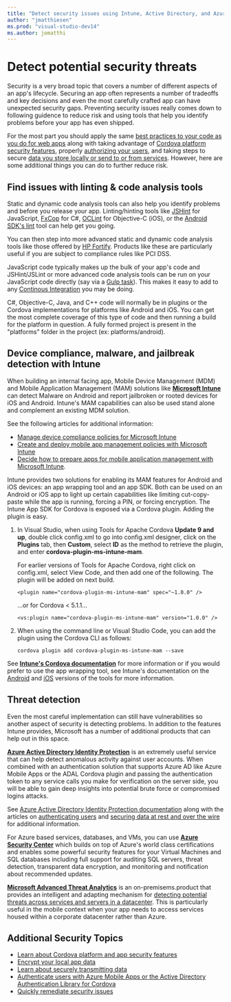 ```yaml
---
title: "Detect security issues using Intune, Active Directory, and Azure"
author: "jmatthiesen"
ms.prod: "visual-studio-dev14"
ms.author: jomatthi
---
```


# Detect potential security threats 
Security is a very broad topic that covers a number of different aspects of an app's lifecycle. Securing an app often represents a number of tradeoffs and key decisions and even the most carefully crafted app can have unexpected security gaps. Preventing security issues really comes down to following guidence to reduce risk and using tools that help you identify problems before your app has even shipped. 

For the most part you should apply the same [best practices to your code as you do for web apps](https://code.google.com/archive/p/browsersec/wikis/Main.wiki) along with taking advantage of [Cordova platform security features](best-practices.md), properly [authorizing your users](authentication.md), and taking steps to secure [data you store locally or send to or from services](data-encryption.md). However, here are some additional things you can do to further reduce risk.

## Find issues with linting & code analysis tools
Static and dynamic code analysis tools can also help you identify problems and before you release your app. Linting/hinting tools like [JSHint](http://jshint.com/) for JavaScript, [FxCop](https://msdn.microsoft.com/library/bb429476.aspx) for C#, [OCLint](http://oclint.org/) for Objective-C (iOS), or the [Android SDK's lint](http://developer.android.com/tools/debugging/improving-w-lint.html) tool can help get you going. 

You can then step into more advanced static and dynamic code analysis tools like those offered by [HP Fortify](http://www8.hp.com/us/en/software-solutions/application-security/). Products like these are particularly useful if you are subject to compliance rules like PCI DSS.

JavaScript code typically makes up the bulk of your app's code and JSHint/JSLint or more advanced code analysis tools can be run on your JavaScript code directly (say via a [Gulp task](https://www.npmjs.com/package/gulp-jshint)). This makes it easy to add to any [Continous Integration](https://go.microsoft.com/fwlink/?LinkID=691186) you may be doing. 

C#, Objective-C, Java, and C++ code will normally be in plugins or the Cordova implementations for platforms like Android and iOS. You can get the most complete coverage of this type of code and then running a build for the platform in question. A fully formed project is present in the "platforms" folder in the project (ex: platforms/android).

## Device compliance, malware, and jailbreak detection with Intune
When building an internal facing app, Mobile Device Management (MDM) and Mobile Application Management (MAM) solutions like **[Microsoft Intune](https://www.microsoft.com/en-us/server-cloud/products/microsoft-intune/)** can detect Malware on Android and report jailbroken or rooted devices for iOS and Android. Intune's MAM capabilities can also be used stand alone and complement an existing MDM solution.

See the following articles for additional information:

- [Manage device compliance policies for Microsoft Intune](https://technet.microsoft.com/en-us/library/dn705843.aspx)
- [Create and deploy mobile app management policies with Microsoft Intune](https://technet.microsoft.com/en-us/library/mt627829.aspx)
- [Decide how to prepare apps for mobile application management with Microsoft Intune](https://technet.microsoft.com/en-us/library/mt631425.aspx). 

Intune provides two solutions for enabling its MAM features for Android and iOS devices: an app wrapping tool and an app SDK. Both can be used on an Android or iOS app to light up certain capabilities like limiting cut-copy-paste while the app is running, forcing a PIN, or forcing encryption. The Intune App SDK for Cordova is exposed via a Cordova plugin.  Adding the plugin is easy. 


1. In Visual Studio, when using Tools for Apache Cordova **Update 9 and up**, double click config.xml to go into config.xml designer, click on the **Plugins** tab, then **Custom**, select **ID** as the method to retrieve the plugin, and enter **cordova-plugin-ms-intune-mam**. 

    For earlier versions of Tools for Apache Cordova, right click on config.xml, select View Code, and then add one of the following. The plugin will be added on next build. 

    ```
    <plugin name="cordova-plugin-ms-intune-mam" spec="~1.0.0" />
    ```
    
    ...or for Cordova < 5.1.1...

    ```
    <vs:plugin name="cordova-plugin-ms-intune-mam" version="1.0.0" />
    ```

2. When using the command line or Visual Studio Code, you can add the plugin using the Cordova CLI as follows:

    ```
    cordova plugin add cordova-plugin-ms-intune-mam --save
    ```

See **[Intune's Cordova documentation](https://github.com/msintuneappsdk/cordova-plugin-ms-intune-mam)** for more information or if you would prefer to use the app wrapping tool, see Intune's documentation on the [Android](https://technet.microsoft.com/en-us/library/mt147413.aspx) and [iOS](https://technet.microsoft.com/en-us/library/dn878028.aspx) versions of the tools for more information.

## Threat detection
Even the most careful implementation can still have vulnerabilities so another aspect of security is detecting problems. In addition to the features Intune provides, Microsoft has a number of additional products that can help out in this space.

**[Azure Active Directory Identity Protection](https://azure.microsoft.com/documentation/articles/active-directory-identityprotection/)** is an extremely useful service that can help detect anomalous activity against user accounts. When combined with an authentication solution that supports Azure AD like Azure Mobile Apps or the ADAL Cordova plugin and passing the authentication token to any service calls you make for verification on the server side, you will be able to gain deep insights into potential brute force or compromised logins attacks.

See [Azure Active Directory Identity Protection documentation](https://azure.microsoft.com/documentation/articles/active-directory-identityprotection/) along with the articles on [authenticating users](authentication.md) and [securing data at rest and over the wire](data-encryption.md) for additional information.

For Azure based services, databases, and VMs, you can use **[Azure Security Center](https://azure.microsoft.com/services/security-center/)** which builds on top of Azure's world class certifications and enables some powerful security features for your Virtual Machines and SQL databases including full support for auditing SQL servers, threat detection, transparent data encryption, and monitoring and notification about recommended updates.

**[Microsoft Advanced Threat Analytics](https://www.microsoft.com/en-us/server-cloud/products/advanced-threat-analytics/)** is an on-premisems.product that provides an intelligent and adapting mechanism for [detecting potential threats across services and servers in a datacenter](https://technet.microsoft.com/en-us/library/dn707706.aspx). This is particularly useful in the mobile context when your app needs to access services housed within a corporate datacenter rather than Azure. 

## Additional Security Topics
- [Learn about Cordova platform and app security features](best-practices.md)
- [Encrypt your local app data](data-encryption.md)
- [Learn about securely transmitting data](transmit-data-securely.md)
- [Authenticate users with Azure Mobile Apps or the Active Directory Authentication Library for Cordova](authentication.md)
- [Quickly remediate security issues](fix-security-issues.md)
